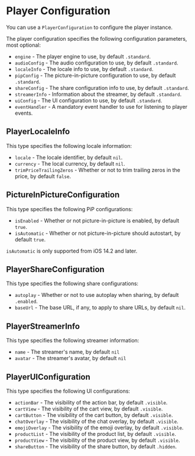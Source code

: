 # Player Configuration

You can use a `PlayerConfiguration` to configure the player instance. 

The player configuration specifies the following configuration parameters, most optional:

* `engine` - The player engine to use, by default `.standard`.
* `audioConfig` - The audio configuration to use, by default `.standard`.
* `localeInfo` - The locale info to use, by default `.standard`.
* `pipConfig` - The picture-in-picture configuration to use, by default `.standard`.
* `shareConfig` - The share configuration info to use, by default `.standard`.
* `streamerInfo` - Information about the streamer, by default `.standard`.
* `uiConfig` - The UI configuration to use, by default `.standard`.
* `eventHandler` - A mandatory event handler to use for listening to player events.


## PlayerLocaleInfo

This type specifies the following locale information:

* `locale` - The locale identifier, by default `nil`.
* `currency` - The local currency, by default `nil`.
* `trimPriceTrailingZeros` - Whether or not to trim trailing zeros in the price, by default `false`.


## PictureInPictureConfiguration

This type specifies the following PiP configurations:

* `isEnabled` - Whether or not picture-in-picture is enabled, by default `true`.
* `isAutomatic` - Whether or not picture-in-picture should autostart, by default `true`.

`isAutomatic` is only supported from iOS 14.2 and later.


## PlayerShareConfiguration

This type specifies the following share configurations:

* `autoplay` - Whether or not to use autoplay when sharing, by default `.enabled`.
* `baseUrl` - The base URL, if any, to apply to share URLs, by default `nil`.


## PlayerStreamerInfo

This type specifies the following streamer information:

* `name` - The streamer's name, by default `nil` 
* `avatar` - The streamer's avatar, by default `nil`


## PlayerUIConfiguration

This type specifies the following UI configurations:

* `actionBar` - The visibility of the action bar, by default `.visible`.
* `cartView` - The visibility of the cart view, by default `.visible`. 
* `cartButton` - The visibility of the cart button, by default `.visible`.
* `chatOverlay` - The visibility of the chat overlay, by default `.visible`.
* `emojiOverlay` - The visibility of the emoji overlay, by default `.visible`.
* `productList` - The visibility of the product list, by default `.visible`.
* `productView` - The visibility of the product view, by default `.visible`.
* `shareButton` - The visibility of the share button, by default `.hidden`.
